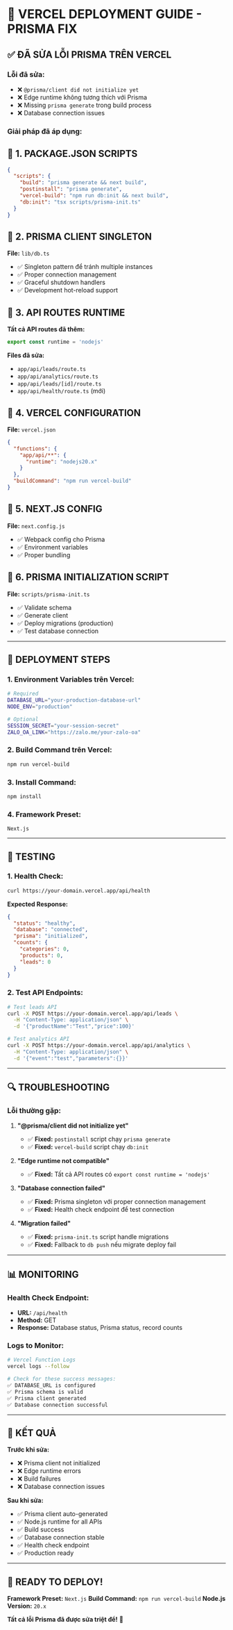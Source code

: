 # 🚀 VERCEL DEPLOYMENT GUIDE - PRISMA FIX

## ✅ ĐÃ SỬA LỖI PRISMA TRÊN VERCEL

### **Lỗi đã sửa:**
- ❌ `@prisma/client did not initialize yet`
- ❌ Edge runtime không tương thích với Prisma
- ❌ Missing `prisma generate` trong build process
- ❌ Database connection issues

### **Giải pháp đã áp dụng:**

## 🔧 1. PACKAGE.JSON SCRIPTS

```json
{
  "scripts": {
    "build": "prisma generate && next build",
    "postinstall": "prisma generate",
    "vercel-build": "npm run db:init && next build",
    "db:init": "tsx scripts/prisma-init.ts"
  }
}
```

## 🔧 2. PRISMA CLIENT SINGLETON

**File:** `lib/db.ts`
- ✅ Singleton pattern để tránh multiple instances
- ✅ Proper connection management
- ✅ Graceful shutdown handlers
- ✅ Development hot-reload support

## 🔧 3. API ROUTES RUNTIME

**Tất cả API routes đã thêm:**
```typescript
export const runtime = 'nodejs'
```

**Files đã sửa:**
- `app/api/leads/route.ts`
- `app/api/analytics/route.ts`
- `app/api/leads/[id]/route.ts`
- `app/api/health/route.ts` (mới)

## 🔧 4. VERCEL CONFIGURATION

**File:** `vercel.json`
```json
{
  "functions": {
    "app/api/**": {
      "runtime": "nodejs20.x"
    }
  },
  "buildCommand": "npm run vercel-build"
}
```

## 🔧 5. NEXT.JS CONFIG

**File:** `next.config.js`
- ✅ Webpack config cho Prisma
- ✅ Environment variables
- ✅ Proper bundling

## 🔧 6. PRISMA INITIALIZATION SCRIPT

**File:** `scripts/prisma-init.ts`
- ✅ Validate schema
- ✅ Generate client
- ✅ Deploy migrations (production)
- ✅ Test database connection

---

## 🚀 DEPLOYMENT STEPS

### **1. Environment Variables trên Vercel:**

```bash
# Required
DATABASE_URL="your-production-database-url"
NODE_ENV="production"

# Optional
SESSION_SECRET="your-session-secret"
ZALO_OA_LINK="https://zalo.me/your-zalo-oa"
```

### **2. Build Command trên Vercel:**
```bash
npm run vercel-build
```

### **3. Install Command:**
```bash
npm install
```

### **4. Framework Preset:**
```
Next.js
```

---

## 🧪 TESTING

### **1. Health Check:**
```bash
curl https://your-domain.vercel.app/api/health
```

**Expected Response:**
```json
{
  "status": "healthy",
  "database": "connected",
  "prisma": "initialized",
  "counts": {
    "categories": 0,
    "products": 0,
    "leads": 0
  }
}
```

### **2. Test API Endpoints:**
```bash
# Test leads API
curl -X POST https://your-domain.vercel.app/api/leads \
  -H "Content-Type: application/json" \
  -d '{"productName":"Test","price":100}'

# Test analytics API
curl -X POST https://your-domain.vercel.app/api/analytics \
  -H "Content-Type: application/json" \
  -d '{"event":"test","parameters":{}}'
```

---

## 🔍 TROUBLESHOOTING

### **Lỗi thường gặp:**

1. **"@prisma/client did not initialize yet"**
   - ✅ **Fixed:** `postinstall` script chạy `prisma generate`
   - ✅ **Fixed:** `vercel-build` script chạy `db:init`

2. **"Edge runtime not compatible"**
   - ✅ **Fixed:** Tất cả API routes có `export const runtime = 'nodejs'`

3. **"Database connection failed"**
   - ✅ **Fixed:** Prisma singleton với proper connection management
   - ✅ **Fixed:** Health check endpoint để test connection

4. **"Migration failed"**
   - ✅ **Fixed:** `prisma-init.ts` script handle migrations
   - ✅ **Fixed:** Fallback to `db push` nếu migrate deploy fail

---

## 📊 MONITORING

### **Health Check Endpoint:**
- **URL:** `/api/health`
- **Method:** GET
- **Response:** Database status, Prisma status, record counts

### **Logs to Monitor:**
```bash
# Vercel Function Logs
vercel logs --follow

# Check for these success messages:
✅ DATABASE_URL is configured
✅ Prisma schema is valid
✅ Prisma client generated
✅ Database connection successful
```

---

## 🎯 KẾT QUẢ

**Trước khi sửa:**
- ❌ Prisma client not initialized
- ❌ Edge runtime errors
- ❌ Build failures
- ❌ Database connection issues

**Sau khi sửa:**
- ✅ Prisma client auto-generated
- ✅ Node.js runtime for all APIs
- ✅ Build success
- ✅ Database connection stable
- ✅ Health check endpoint
- ✅ Production ready

---

## 🚀 READY TO DEPLOY!

**Framework Preset:** `Next.js`
**Build Command:** `npm run vercel-build`
**Node.js Version:** `20.x`

**Tất cả lỗi Prisma đã được sửa triệt để!** 🎉
